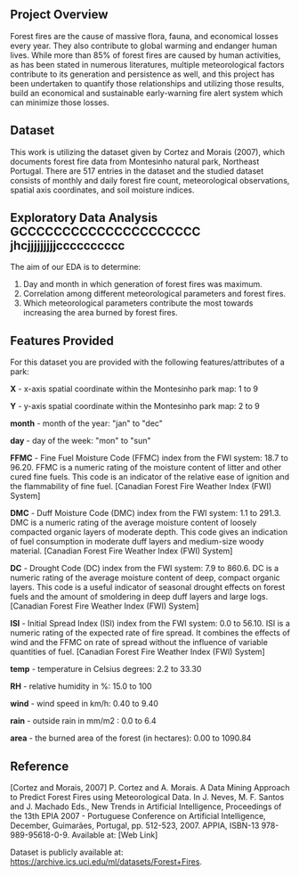 ## Project Overview

Forest fires are the cause of massive flora, fauna, and economical losses every year. They also contribute to global warming and endanger human lives. While more than 85% of forest fires are caused by human activities, as has been stated in numerous literatures, multiple meteorological factors contribute to its generation and persistence as well, and this project has been undertaken to quantify those relationships and utilizing those results, build an economical and sustainable early-warning fire alert system which can minimize those losses.

## Dataset

This work is utilizing the dataset given by Cortez and Morais (2007), which documents forest fire data from Montesinho natural park, Northeast Portugal. There are 517 entries in the dataset and the studied dataset consists of monthly and daily forest fire count, meteorological observations, spatial axis coordinates, and soil moisture indices.

## Exploratory Data Analysis    GCCCCCCCCCCCCCCCCCCCCC jhcjjjjjjjjjcccccccccc

The aim of our EDA is to determine:

1. Day and month in which generation of forest fires was maximum.
2. Correlation among different meteorological parameters and forest fires.
3. Which meteorological parameters contribute the most towards increasing the area burned by forest fires.


## Features Provided
For this dataset you are provided with the following features/attributes of a park:

**X** - x-axis spatial coordinate within the Montesinho park map: 1 to 9

**Y** - y-axis spatial coordinate within the Montesinho park map: 2 to 9

**month** - month of the year: "jan" to "dec"

**day** - day of the week: "mon" to "sun"

**FFMC** - Fine Fuel Moisture Code (FFMC) index from the FWI system: 18.7 to 96.20. FFMC is a numeric rating of the moisture content of litter and other cured fine fuels. This code is an indicator of the relative ease of ignition and the flammability of fine fuel. [Canadian Forest Fire Weather Index (FWI) System]

**DMC** - Duff Moisture Code (DMC) index from the FWI system: 1.1 to 291.3. DMC is a numeric rating of the average moisture content of loosely compacted organic layers of moderate depth. This code gives an indication of fuel consumption in moderate duff layers and medium-size woody material. [Canadian Forest Fire Weather Index (FWI) System]

**DC** - Drought Code (DC) index from the FWI system: 7.9 to 860.6. DC is a numeric rating of the average moisture content of deep, compact organic layers. This code is a useful indicator of seasonal drought effects on forest fuels and the amount of smoldering in deep duff layers and large logs. [Canadian Forest Fire Weather Index (FWI) System]

**ISI** - Initial Spread Index (ISI) index from the FWI system: 0.0 to 56.10. ISI is a numeric rating of the expected rate of fire spread. It combines the effects of wind and the FFMC on rate of spread without the influence of variable quantities of fuel. [Canadian Forest Fire Weather Index (FWI) System]

**temp** - temperature in Celsius degrees: 2.2 to 33.30

**RH** - relative humidity in %: 15.0 to 100

**wind** - wind speed in km/h: 0.40 to 9.40

**rain** - outside rain in mm/m2 : 0.0 to 6.4

**area** - the burned area of the forest (in hectares): 0.00 to 1090.84

## Reference

[Cortez and Morais, 2007] P. Cortez and A. Morais. A Data Mining Approach to Predict Forest Fires using Meteorological Data. In J. Neves, M. F. Santos and J. Machado Eds., New Trends in Artificial Intelligence, Proceedings of the 13th EPIA 2007 - Portuguese Conference on Artificial Intelligence, December, Guimarães, Portugal, pp. 512-523, 2007. APPIA, ISBN-13 978-989-95618-0-9. Available at: [Web Link]

Dataset is publicly available at: <https://archive.ics.uci.edu/ml/datasets/Forest+Fires>.

